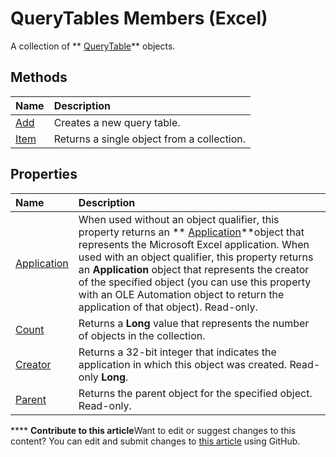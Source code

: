 
# QueryTables Members (Excel)
A collection of  ** [QueryTable](505b84ea-64b3-b4fe-741a-de6884eb69eb.md)** objects.

## Methods



|**Name**|**Description**|
|:-----|:-----|
| [Add](ac6cd03e-31aa-cd8c-aa67-a551894c6eb3.md)|Creates a new query table.|
| [Item](c7b70ccd-1049-0d50-1536-f1d42b9b1e09.md)|Returns a single object from a collection.|

## Properties



|**Name**|**Description**|
|:-----|:-----|
| [Application](428b9fbb-8119-0de6-d86a-719edbe5d667.md)|When used without an object qualifier, this property returns an  ** [Application](19b73597-5cf9-4f56-8227-b5211f657f6f.md)**object that represents the Microsoft Excel application. When used with an object qualifier, this property returns an  **Application** object that represents the creator of the specified object (you can use this property with an OLE Automation object to return the application of that object). Read-only.|
| [Count](bdd952ef-a8b2-66ac-42ab-8bf9f4f912e9.md)|Returns a  **Long** value that represents the number of objects in the collection.|
| [Creator](a2428c94-1af6-4848-0a21-0461b6e44d41.md)|Returns a 32-bit integer that indicates the application in which this object was created. Read-only  **Long**.|
| [Parent](c12b6aca-8e95-5560-647b-f63259ef9584.md)|Returns the parent object for the specified object. Read-only.|

****   **Contribute to this article**Want to edit or suggest changes to this content? You can edit and submit changes to  [this article](https://github.com/jhershey00/VBA_Excel_Test/OpenXMLCon/articles/a573c0fc-befa-0ee6-68bb-627cb516f98c.md) using GitHub.

